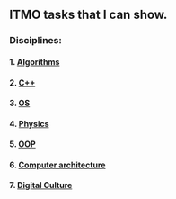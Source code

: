 ## ITMO tasks that I can show.
### Disciplines:
#### 1. [Algorithms](https://github.com/timurbabs/ITMO/tree/main/Algorithms)
#### 2. [C++](https://github.com/timurbabs/ITMO/tree/main/C%2B%2B)
#### 3. [OS](https://github.com/timurbabs/ITMO/tree/main/OS)
#### 4. [Physics](https://github.com/timurbabs/ITMO/tree/main/Physics)
#### 5. [OOP](https://github.com/timurbabs/ITMO/tree/main/OOP)
#### 6. [Computer architecture](https://github.com/timurbabs/ITMO/tree/main/Computer%20architecture)
#### 7. [Digital Culture](https://github.com/timurbabs/ITMO/tree/main/Digital%20culture)
